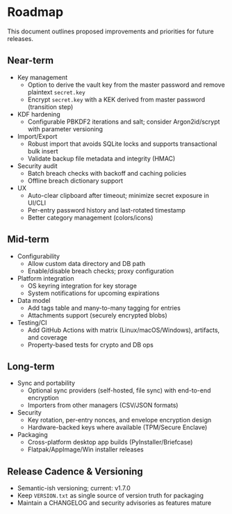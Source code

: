 # Roadmap

This document outlines proposed improvements and priorities for future releases.

## Near-term

- Key management
  - Option to derive the vault key from the master password and remove plaintext `secret.key`
  - Encrypt `secret.key` with a KEK derived from master password (transition step)
- KDF hardening
  - Configurable PBKDF2 iterations and salt; consider Argon2id/scrypt with parameter versioning
- Import/Export
  - Robust import that avoids SQLite locks and supports transactional bulk insert
  - Validate backup file metadata and integrity (HMAC)
- Security audit
  - Batch breach checks with backoff and caching policies
  - Offline breach dictionary support
- UX
  - Auto-clear clipboard after timeout; minimize secret exposure in UI/CLI
  - Per-entry password history and last-rotated timestamp
  - Better category management (colors/icons)

## Mid-term

- Configurability
  - Allow custom data directory and DB path
  - Enable/disable breach checks; proxy configuration
- Platform integration
  - OS keyring integration for key storage
  - System notifications for upcoming expirations
- Data model
  - Add tags table and many-to-many tagging for entries
  - Attachments support (securely encrypted blobs)
- Testing/CI
  - Add GitHub Actions with matrix (Linux/macOS/Windows), artifacts, and coverage
  - Property-based tests for crypto and DB ops

## Long-term

- Sync and portability
  - Optional sync providers (self-hosted, file sync) with end-to-end encryption
  - Importers from other managers (CSV/JSON formats)
- Security
  - Key rotation, per-entry nonces, and envelope encryption design
  - Hardware-backed keys where available (TPM/Secure Enclave)
- Packaging
  - Cross-platform desktop app builds (PyInstaller/Briefcase)
  - Flatpak/AppImage/Win installer releases

## Release Cadence & Versioning

- Semantic-ish versioning; current: v1.7.0
- Keep `VERSION.txt` as single source of version truth for packaging
- Maintain a CHANGELOG and security advisories as features mature
